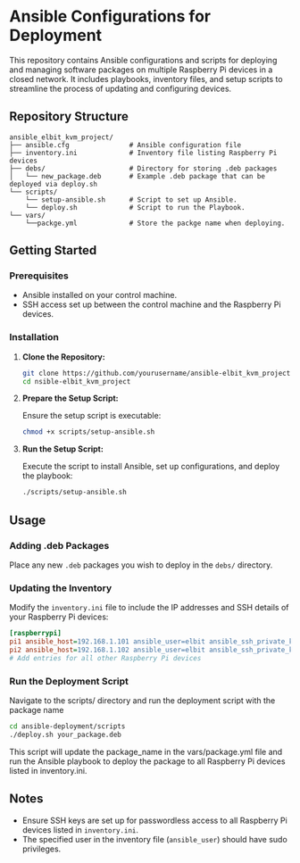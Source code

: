 
# Ansible Configurations for Deployment

This repository contains Ansible configurations and scripts for deploying and managing software packages on multiple Raspberry Pi devices in a closed network. It includes playbooks, inventory files, and setup scripts to streamline the process of updating and configuring devices.

## Repository Structure

```
ansible_elbit_kvm_project/
├── ansible.cfg               # Ansible configuration file
├── inventory.ini             # Inventory file listing Raspberry Pi devices
├── debs/                     # Directory for storing .deb packages
│   └── new_package.deb       # Example .deb package that can be deployed via deploy.sh
└── scripts/
    └── setup-ansible.sh      # Script to set up Ansible.
    └── deploy.sh             # Script to run the Playbook.
└── vars/
    └──packge.yml             # Store the packge name when deploying.
```

## Getting Started

### Prerequisites

- Ansible installed on your control machine.
- SSH access set up between the control machine and the Raspberry Pi devices.

### Installation

1. **Clone the Repository:**

   ```bash
   git clone https://github.com/yourusername/ansible-elbit_kvm_project.git
   cd nsible-elbit_kvm_project
   ```

2. **Prepare the Setup Script:**

   Ensure the setup script is executable:

   ```bash
   chmod +x scripts/setup-ansible.sh
   ```

3. **Run the Setup Script:**

   Execute the script to install Ansible, set up configurations, and deploy the playbook:

   ```bash
   ./scripts/setup-ansible.sh
   ```

## Usage

### Adding .deb Packages

Place any new `.deb` packages you wish to deploy in the `debs/` directory.

### Updating the Inventory

Modify the `inventory.ini` file to include the IP addresses and SSH details of your Raspberry Pi devices:

```ini
[raspberrypi]
pi1 ansible_host=192.168.1.101 ansible_user=elbit ansible_ssh_private_key_file=~/.ssh/id_rsa
pi2 ansible_host=192.168.1.102 ansible_user=elbit ansible_ssh_private_key_file=~/.ssh/id_rsa
# Add entries for all other Raspberry Pi devices
```

### Run the Deployment Script


Navigate to the scripts/ directory and run the deployment script with the package name

```bash
cd ansible-deployment/scripts
./deploy.sh your_package.deb
```
This script will update the package_name in the vars/package.yml file and run the Ansible playbook to deploy the package to all Raspberry Pi devices listed in inventory.ini.

## Notes

- Ensure SSH keys are set up for passwordless access to all Raspberry Pi devices listed in `inventory.ini`.
- The specified user in the inventory file (`ansible_user`) should have sudo privileges.

